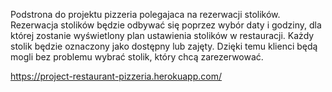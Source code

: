 Podstrona do projektu pizzeria polegajaca na rezerwacji stolików.
Rezerwacja stolików będzie odbywać się poprzez wybór daty i godziny,
dla której zostanie wyświetlony plan ustawienia stolików w restauracji.
Każdy stolik będzie oznaczony jako dostępny lub zajęty.
Dzięki temu klienci będą mogli bez problemu wybrać stolik, który chcą zarezerwować.

https://project-restaurant-pizzeria.herokuapp.com/

